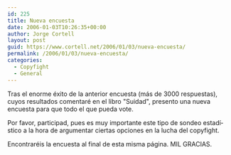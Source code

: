 ```yaml
---
id: 225
title: Nueva encuesta
date: 2006-01-03T10:26:35+00:00
author: Jorge Cortell
layout: post
guid: https://www.cortell.net/2006/01/03/nueva-encuesta/
permalink: /2006/01/03/nueva-encuesta/
categories:
  - Copyfight
  - General
---
```

Tras el enorme éxito de la anterior encuesta (más de 3000 respuestas), cuyos resultados comentaré en el libro "Suidad", presento una nueva encuesta para que todo el que pueda vote.

Por favor, participad, pues es muy importante este tipo de sondeo estadí­stico a la hora de argumentar ciertas opciones en la lucha del copyfight.

Encontraréis la encuesta al final de esta misma página. MIL GRACIAS.